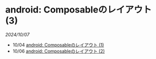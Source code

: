# android: Composableのレイアウト (3)

<i>2024/10/07</i>

* 10/04 [android: Composableのレイアウト (1)](/20241004-and.html)
* 10/06 [android: Composableのレイアウト (2)](/20241006-and.html)
